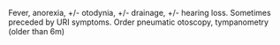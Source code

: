 Fever, anorexia, +/- otodynia, +/- drainage, +/- hearing loss. Sometimes preceded by URI symptoms. Order pneumatic otoscopy, tympanometry (older than 6m)